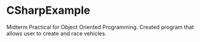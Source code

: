 # CSharpExample
Midterm Practical for Object Oriented Programming.  Created program that allows user to create and race vehicles.
